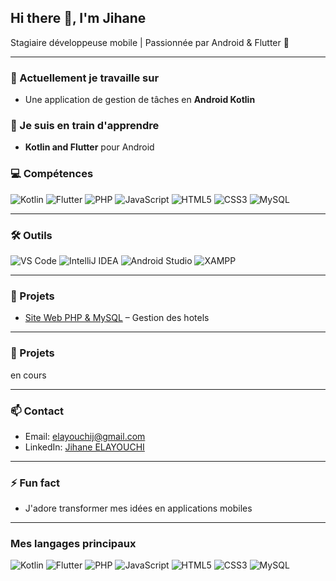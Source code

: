 ## Hi there 👋, I'm Jihane

Stagiaire développeuse mobile | Passionnée par Android & Flutter 📱

---

### 🔭 Actuellement je travaille sur
- Une application de gestion de tâches en **Android Kotlin**  

### 🌱 Je suis en train d'apprendre
- **Kotlin and Flutter** pour Android  

### 💻 Compétences
![Kotlin](https://img.shields.io/badge/Kotlin-7F52FF?style=for-the-badge&logo=kotlin&logoColor=white)
![Flutter](https://img.shields.io/badge/Flutter-02569B?style=for-the-badge&logo=flutter&logoColor=white)
![PHP](https://img.shields.io/badge/PHP-777BB4?style=for-the-badge&logo=php&logoColor=white)
![JavaScript](https://img.shields.io/badge/JavaScript-F7DF1E?style=for-the-badge&logo=javascript&logoColor=black)
![HTML5](https://img.shields.io/badge/HTML5-E34F26?style=for-the-badge&logo=html5&logoColor=white)
![CSS3](https://img.shields.io/badge/CSS3-1572B6?style=for-the-badge&logo=css3&logoColor=white)
![MySQL](https://img.shields.io/badge/MySQL-4479A1?style=for-the-badge&logo=mysql&logoColor=white)

---

### 🛠️ Outils
![VS Code](https://img.shields.io/badge/VS_Code-007ACC?style=for-the-badge&logo=visual-studio-code&logoColor=white)
![IntelliJ IDEA](https://img.shields.io/badge/IntelliJ-000000?style=for-the-badge&logo=intellij-idea&logoColor=white)
![Android Studio](https://img.shields.io/badge/Android_Studio-3DDC84?style=for-the-badge&logo=android-studio&logoColor=white)
![XAMPP](https://img.shields.io/badge/XAMPP-FC9C2F?style=for-the-badge&logo=xampp&logoColor=white)

---

### 📂 Projets 
- [Site Web PHP & MySQL](https://github.com/jiho-dev/SitePHP) – Gestion des hotels  

---

### 📂 Projets
en cours

---

### 📫 Contact
- Email: elayouchij@gmail.com  
- LinkedIn: [Jihane ELAYOUCHI](https://www.linkedin.com/in/jihane-el-ayouchi-668943348/)

---

### ⚡ Fun fact
- J'adore transformer mes idées en applications mobiles   

---

###  Mes langages principaux
![Kotlin](https://img.shields.io/badge/Kotlin-7F52FF?style=for-the-badge&logo=kotlin&logoColor=white)
![Flutter](https://img.shields.io/badge/Flutter-02569B?style=for-the-badge&logo=flutter&logoColor=white)
![PHP](https://img.shields.io/badge/PHP-777BB4?style=for-the-badge&logo=php&logoColor=white)
![JavaScript](https://img.shields.io/badge/JavaScript-F7DF1E?style=for-the-badge&logo=javascript&logoColor=black)
![HTML5](https://img.shields.io/badge/HTML5-E34F26?style=for-the-badge&logo=html5&logoColor=white)
![CSS3](https://img.shields.io/badge/CSS3-1572B6?style=for-the-badge&logo=css3&logoColor=white)
![MySQL](https://img.shields.io/badge/MySQL-4479A1?style=for-the-badge&logo=mysql&logoColor=white)











